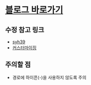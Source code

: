 # [블로그 바로가기](https://lala-ogu.github.io/)

## 수정 참고 링크
- [syh39](https://syh39.github.io/blog/github_blog_setting/)
- [커스터마이징](https://www.wonseoko.com/jekyll/minimal-mistakes/)

## 주의할 점
- 경로에 하이픈(-)을 사용하지 않도록 주의
